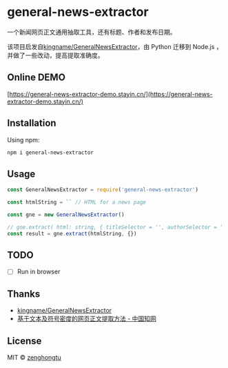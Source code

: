 # general-news-extractor

一个新闻网页正文通用抽取工具，还有标题、作者和发布日期。

该项目启发自[kingname/GeneralNewsExtractor](https://github.com/kingname/GeneralNewsExtractor)，由 Python 迁移到 Node.js ，并做了一些改动，提高提取准确度。

## Online DEMO

[https://general-news-extractor-demo.stayin.cn/](https://general-news-extractor-demo.stayin.cn/)

## Installation

Using npm:

```bash
npm i general-news-extractor
```

## Usage

```js
const GeneralNewsExtractor = require('general-news-extractor')

const htmlString = `` // HTML for a news page

const gne = new GeneralNewsExtractor()

// gne.extract( html: string, { titleSelector = '', authorSelector = '', dateTimeSelector = '', noiseNodeList = [] } = {})
const result = gne.extract(htmlString, {})
```

## TODO

- [ ] Run in browser

## Thanks

- [kingname/GeneralNewsExtractor](https://github.com/kingname/GeneralNewsExtractor)
- [基于文本及符号密度的网页正文提取方法 - 中国知网](https://kns.cnki.net/KCMS/detail/detail.aspx?dbcode=CJFQ&dbname=CJFDLAST2019&filename=GWDZ201908029&v=MDY4MTRxVHJXTTFGckNVUkxPZmJ1Wm5GQ2poVXJyQklqclBkTEc0SDlqTXA0OUhiWVI4ZVgxTHV4WVM3RGgxVDM=)

## License

MIT © [zenghongtu](https://github.com/zenghongtu)

